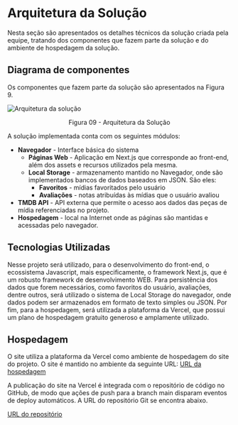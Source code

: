 # Arquitetura da Solução

Nesta seção são apresentados os detalhes técnicos da solução criada pela equipe, tratando dos componentes que fazem parte da solução e do ambiente de hospedagem da solução.

## Diagrama de componentes

Os componentes que fazem parte da solução são apresentados na Figura 9.

![Arquitetura da solução](arquitetura.png)

<center>Figura 09 - Arquitetura da Solução</center>

A solução implementada conta com os seguintes módulos:
- **Navegador** - Interface básica do sistema  
  - **Páginas Web** - Aplicação em Next.js que corresponde ao front-end, além dos assets e recursos utilizados pela mesma.
   - **Local Storage** - armazenamento mantido no Navegador, onde são implementados bancos de dados baseados em JSON. São eles: 
     - **Favoritos** - mídias favoritados pelo usuário 
     - **Avaliações** - notas atribuídas às mídias que o usuário avaliou
 - **TMDB API** - API externa que permite o acesso aos dados das peças de mídia referenciadas no projeto.
 - **Hospedagem** - local na Internet onde as páginas são mantidas e acessadas pelo navegador. 

## Tecnologias Utilizadas

Nesse projeto será utilizado, para o desenvolvimento do front-end, o ecossistema Javascript, mais especificamente, o framework Next.js, que é um robusto framework de desenvolvimento WEB. Para persistência dos dados que forem necessários, como favoritos do usuário, avaliações, dentre outros, será utilizado o sistema de Local Storage do navegador, onde dados podem ser armazenados em formato de texto simples ou JSON. Por fim, para a hospedagem, será utilizada a plataforma da Vercel, que possui um plano de hospedagem gratuito generoso e amplamente utilizado.

## Hospedagem

O site utiliza a plataforma da Vercel como ambiente de hospedagem do site do projeto. O site é mantido no ambiente da seguinte URL: [URL da hospedagem](https://pmv-ads-2023-1-e1-proj-web-t12-projeto-serie.vercel.app)

A publicação do site na Vercel é integrada com o repositório de código no GitHub, de modo que ações de push para a branch main disparam eventos de deploy automáticos. A URL do repositório Git se encontra abaixo. 

[URL do repositório](https://github.com/ICEI-PUC-Minas-PMV-ADS/pmv-ads-2023-1-e1-proj-web-t12-projeto-serie.git)
